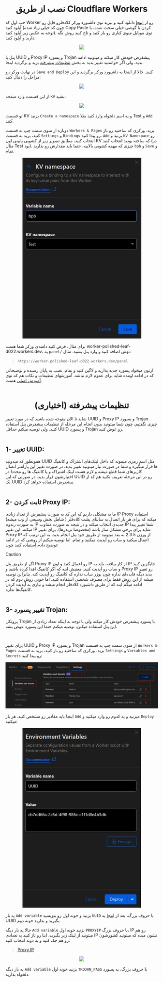 <h1 align="center">نصب از طریق Cloudflare Workers</h1>

خب اول کد Worker رو از [اینجا](https://github.com/bia-pain-bache/BPB-Worker-Panel/releases/latest/download/worker.js) دانلود کنید و ببرید توی داشبورد ورکر کلادفلرو فایل رو آپلود کنید (چون کد خیلی زیاد شده Copy Paste کردن با گوشی خیلی سخت شده، با توجه به عکس زیر آپلود کنید). توی مویایل منوی کناری رو باز کنید و تاح کنید روش نگه دارید و آپلود کنید.

<p align="center">
  <img src="assets/images/Worker_mobile_upload.jpg">
</p>

پنل با UUID و Proxy IP و پسورد Trojan پیشفرض خودش کار میکنه و میتونید ادامه بدید، ولی اگر خواستید تغییر بدید به بخش [تنظیمات پیشرفته](#تنظیمات-پیشرفته-اختیاری) برید و برگردید اینجا.

 در نهایت ورکر رو `Save and Deploy` کنید.
حالا از اینجا به داشبورد ورکر برگردید و این مراحل را دنبال کنید:

<p align="center">
  <img src="assets/images/Navigate_worker_dash.jpg">
</p>

از این قسمت وارد صفحه `KV` بشید:

<p align="center">
  <img src="assets/images/Nav_dash_kv.jpg">
</p>

تو قسمت KV بزنید `Create a namespace` و یه اسم دلخواه وارد کنید مثلا Test و `Add` کنید.

دوباره از منوی سمت چپ به قسمت `Workers & Pages` برید، ورکری که ساختید رو باز کنید، برید به قسمت `Settings` و `Bindings` رو پیدا کنید. `Add` بزنید و `KV Namespace` رو انتخاب کنید،  مطابق تصویر زیر از کشویی پایینی اون KV که ساخته بودید انتخاب کنید (در مثال Test بود). چیزی که مهمه کشویی بالاییه، حتما باید مقدارش رو بذارید `bpb` و `Save` و تمام.

<p align="center">
  <img src="assets/images/Bind_kv.jpg">
</p>

برای مثال، فرض کنید دامنه‌ی ورکر شما هست worker-polished-leaf-d022.workers.dev، یه `panel/` تهش اضافه کنید و وارد پنل بشید. مثال:

>`https://worker-polished-leaf-d022.workers.dev/panel`

ازتون میخواد پسورد جدید بذارید و لاگین کنید و تمام.
نصب به پایان رسیده و توضیحاتی که در ادامه اومده شاید برای عموم لازم نباشه.
آموزشهای تنظیمات و نکات هم که توی [آموزش اصلی](configuration_fa.md)  هست.
<br><br>
<h1 align="center">تنظیمات پیشرفته (اختیاری)</h1>

شاید تا الان متوجه شده باشید که در مورد تغییر UUID و Proxy IP و پسورد Trojan چیزی نگفتیم، چون شما میتونید بدون انجام این مرحله از تنظیمات پیشفرض پنل استفاده کنید. ولی توصیه میکنم حداقل UUID و پسورد Trojan رو عوض کنید.
<br><br>

## 1- تغییر UUID:

همونطور که میدونید UUID  مثل اسم رمزی میمونه که داخل لینک‌های اشتراک و کانفیگ ها قرار میگیره و شما در صورت نیاز میتونید تغییر بدید. در صورت تغییر این پارامتر اتصال کاربرهای شما قطع میشه و لازم هست لینک اشتراک و یا کانفیگ ها رو مجددا در اختیارشون قرار بدید. در صورتی که این UUID رو در این مرحله تعریف نکنید هم کد از یک UUID پیشفرض استفاده خواهد کرد.
<br><br>

## 2- ثابت کردن Proxy IP:

ما یه مشکلی داریم که این کد به صورت پیشفرض از تعداد زیادی IP Proxy استفاده میکنه که برای هر بار اتصال به سایتای پشت کلادفلر ( شامل بخش وسیعی از وب میشه) به صورت رندوم IP جدیدی انتخاب میکنه و در نتیجه به صورت متناوب IP شما تغییر پیدا میکنه. این تغییر IP شاید برای برخی مشکل ساز باشه (مخصوصا تریدرها). برای تغییر Proxy IP از ورژن 2.3.5 به بعد میتونید از طریق خود پنل انجام بدید، به این ترتیب که اعمال میکنید و ساب رو آپدیت میکنید و تمام. اما توصیه میکنم از روشی که در ادامه توضیح دادم استفاده کنید چون:

> [!CAUTION]
> اگر از طریق پنل Proxy IP رو اعمال کنید و اون IP از کار بیافته، باید یه IP جایگزین کنید و ساب رو آپدیت کنید. معنیش اینه که اگر کانفیگ اهدا کرده باشید و Proxy IP رو تغییر بدید دیگه فایده‌ای نداره چون یوزر ساب نداره که کانفیگ رو آپدیت کنه. بنابراین توصیه میشه از این روش فقط برای مصرف شخصی استفاده کنید. اما خوبی روش دوم که در ادامه میگم اینه که از طریق داشبورد کلادفلر انجام میشه و نیازی به آپدیت کردن کانفیگ‌ها نداره.
<br><br>

## 3- تغییر پسورد Trojan:

پروتکل Trojan با پسورد پیشفرض خودش کار میکنه ولی با توجه به اینکه تعداد زیادی از این پنل استفاده میکنن، توصیه میکنم حتما این پسورد عوض بشه.

<br>

برای تغییر UUID و Proxy IP و پسورد Trojan از منوی سمت چپ به قسمت `Workers & Pages` برید، ورکری که ساختید رو باز کنید، برید به قسمت `Settings` و `Variables and Secrets` رو پیدا کنید:

<p align="center">
  <img src="assets/images/Workers_variables.jpg">
</p>

اینجا باید مقادیر رو مشخص کنید. هر بار `Add` میزنید و یه کدوم رو وارد میکنید و `Deploy` میکنید:

<p align="center">
  <img src="assets/images/Workers_add_variables.jpg">
</p>

یه بار `Add variable` بزنید و خونه اول رو بنویسید `UUID` با حروف بزرگ، بعد از [اینجا](https://www.uuidgenerator.net/) یه UUID بگیرید و بذارید خونه دوم.

حالا یه بار دیگه `Add variable` بزنید خونه اول `PROXYIP` با حروف بزرگ، IP رو هم میتونید از لینک‌ زیر بگیرید، اینا رو باز کنید یه تعدادی IP نشون میده که میتونید کشورشون رو هم چک کنید و یه دونه انتخاب کنید:

>[Proxy IP](https://www.nslookup.io/domains/bpb.yousef.isegaro.com/dns-records/)

<p align="center">
  <img src="assets/images/Proxy_ips.jpg">
</p>

یه بار دیگه `Add variable` بزنید خونه اول `TROJAN_PASS` با حروف بزرگ، یه پسورد دلخواه بذارید.
<br><br>